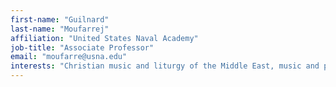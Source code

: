 ```yaml
---
first-name: "Guilnard"
last-name: "Moufarrej"
affiliation: "United States Naval Academy"
job-title: "Associate Professor"
email: "moufarre@usna.edu"
interests: "Christian music and liturgy of the Middle East, music and protest, music and gender"
---
```

